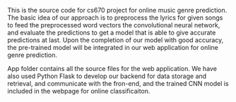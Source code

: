 
This is the source code for cs670 project for online music genre prediction. The basic idea of our approach is to preprocess the lyrics for given songs to feed the preprocessed word vectors the convolutional neural network, and evaluate the predictions to get a model that is able to give accurate predictions at last. Upon the completion of our model with good accuracy, the pre-trained model will be integrated in our web application for online genre prediction.


App folder contains all the source files for the web application. We have also used Python Flask to develop our backend for data storage and retrieval, and communicate with the fron-end, and the trained CNN model is included in the webpage for online classificaiton.
